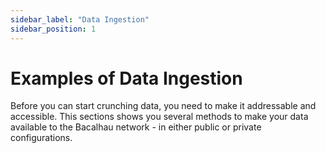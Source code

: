 ```yaml
---
sidebar_label: "Data Ingestion"
sidebar_position: 1
---
```

# Examples of Data Ingestion

Before you can start crunching data, you need to make it addressable and accessible. This sections shows you several methods to make your data available to the Bacalhau network - in either public or private configurations.
